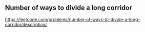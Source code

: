 ## Number of ways to divide a long corridor
https://leetcode.com/problems/number-of-ways-to-divide-a-long-corridor/description/
